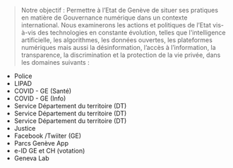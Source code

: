 > Notre objectif : 
> Permettre à l’Etat de Genève de situer ses pratiques en matière de Gouvernance numérique dans un contexte international. 
> Nous examinerons les actions et politiques de l’Etat vis-à-vis des technologies en constante évolution, telles que 
> l'intelligence artificielle, les algorithmes, les données ouvertes, les plateformes numériques mais aussi la désinformation, 
> l’accès à l’information, la transparence, la discrimination et la protection de la vie privée, dans les domaines suivants :


* Police
* LIPAD
* COVID - GE (Santé)
* COVID - GE (Info)
* Service Département du territoire (DT) 
* Service Département du territoire (DT) 
* Service Département du territoire (DT)
* Justice
* Facebook /Twiiter (GE)
* Parcs Genève App
* e-ID GE et CH (votation)
* Geneva Lab  
